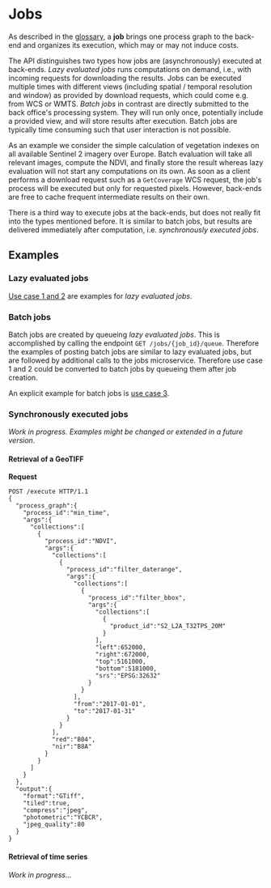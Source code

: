 # Jobs

As described in the [glossary](glossary.md), a **job** brings one process graph to the back-end and organizes its execution, which may or may not induce costs.

The API distinguishes two types how jobs are (asynchronously) executed at back-ends. _Lazy evaluated jobs_ runs computations on demand, i.e., with incoming requests for downloading the results. Jobs can be executed multiple times with different views (including spatial / temporal resolution and window) as provided by download requests, which could come e.g. from WCS or WMTS.  _Batch jobs_ in contrast are directly submitted to the back office's processing system. They will run only once, potentially include a provided view, and will store results after execution. Batch jobs are typically time consuming such that user interaction is not possible. 

As an example we consider the simple calculation of vegetation indexes on all available Sentinel 2 imagery over Europe. Batch evaluation will take all relevant images, compute the NDVI, and finally store the result whereas lazy evaluation will not start any computations on its own. As soon as a client performs a download request such as a `GetCoverage` WCS request, the job's process will be executed but only for requested pixels. However, back-ends are free to cache frequent intermediate results on their own.

There is a third way to execute jobs at the back-ends, but does not really fit into the types mentioned before. It is similar to batch jobs, but results are delivered immediately after computation, i.e. _synchronously executed jobs_. 

## Examples

### Lazy evaluated jobs

[Use case 1 and 2](poc.md) are examples for _lazy evaluated jobs_.

### Batch jobs

Batch jobs are created by queueing _lazy evaluated jobs_. This is accomplished by calling the endpoint `GET /jobs/{job_id}/queue`. Therefore the examples of posting batch jobs are similar to lazy evaluated jobs, but are followed by additional calls to the jobs microservice. Therefore use case 1 and 2 could be converted to batch jobs by queueing them after job creation.

An explicit example for batch jobs is [use case 3](poc.md).

### Synchronously executed jobs

_Work in progress. Examples might be changed or extended in a future version._

#### Retrieval of a GeoTIFF

**Request**

```
POST /execute HTTP/1.1
{
  "process_graph":{
    "process_id":"min_time",
    "args":{
      "collections":[
        {
          "process_id":"NDVI",
          "args":{
            "collections":[
              {
                "process_id":"filter_daterange",
                "args":{
                  "collections":[
                    {
                      "process_id":"filter_bbox",
                      "args":{
                        "collections":[
                          {
                            "product_id":"S2_L2A_T32TPS_20M"
                          }
                        ],
                        "left":652000,
                        "right":672000,
                        "top":5161000,
                        "bottom":5181000,
                        "srs":"EPSG:32632"
                      }
                    }
                  ],
                  "from":"2017-01-01",
                  "to":"2017-01-31"
                }
              }
            ],
            "red":"B04",
            "nir":"B8A"
          }
        }
      ]
    }
  },
  "output":{
    "format":"GTiff",
    "tiled":true,
    "compress":"jpeg",
    "photometric":"YCBCR",
    "jpeg_quality":80
  }
}
```

#### Retrieval of time series

_Work in progress..._

